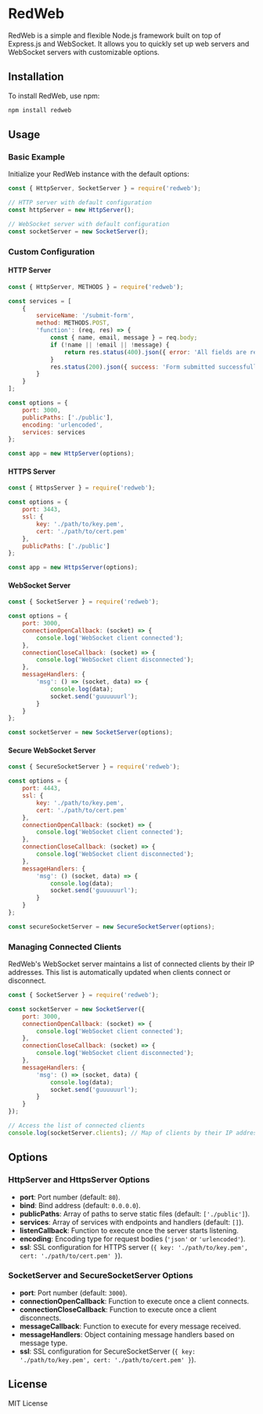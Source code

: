 # RedWeb

RedWeb is a simple and flexible Node.js framework built on top of Express.js and WebSocket. It allows you to quickly set up web servers and WebSocket servers with customizable options.

## Installation

To install RedWeb, use npm:

```bash
npm install redweb
```

## Usage

### Basic Example

Initialize your RedWeb instance with the default options:

```javascript
const { HttpServer, SocketServer } = require('redweb');

// HTTP server with default configuration
const httpServer = new HttpServer();

// WebSocket server with default configuration
const socketServer = new SocketServer();
```

### Custom Configuration

#### HTTP Server

```javascript
const { HttpServer, METHODS } = require('redweb');

const services = [
    {
        serviceName: '/submit-form',
        method: METHODS.POST,
        'function': (req, res) => {
            const { name, email, message } = req.body;
            if (!name || !email || !message) {
                return res.status(400).json({ error: 'All fields are required' });
            }
            res.status(200).json({ success: 'Form submitted successfully' });
        }
    }
];

const options = {
    port: 3000,
    publicPaths: ['./public'],
    encoding: 'urlencoded',
    services: services
};

const app = new HttpServer(options);
```

#### HTTPS Server

```javascript
const { HttpsServer } = require('redweb');

const options = {
    port: 3443,
    ssl: {
        key: './path/to/key.pem',
        cert: './path/to/cert.pem'
    },
    publicPaths: ['./public']
};

const app = new HttpsServer(options);
```

#### WebSocket Server

```javascript
const { SocketServer } = require('redweb');

const options = {
    port: 3000,
    connectionOpenCallback: (socket) => {
        console.log('WebSocket client connected');
    },
    connectionCloseCallback: (socket) => {
        console.log('WebSocket client disconnected');
    },
    messageHandlers: {
        'msg': () => (socket, data) => {
            console.log(data);
            socket.send('guuuuuurl');
        }
    }
};

const socketServer = new SocketServer(options);
```

#### Secure WebSocket Server

```javascript
const { SecureSocketServer } = require('redweb');

const options = {
    port: 4443,
    ssl: {
        key: './path/to/key.pem',
        cert: './path/to/cert.pem'
    },
    connectionOpenCallback: (socket) => {
        console.log('WebSocket client connected');
    },
    connectionCloseCallback: (socket) => {
        console.log('WebSocket client disconnected');
    },
    messageHandlers: {
        'msg': () (socket, data) => {
            console.log(data);
            socket.send('guuuuuurl');
        }
    }
};

const secureSocketServer = new SecureSocketServer(options);
```

### Managing Connected Clients

RedWeb's WebSocket server maintains a list of connected clients by their IP addresses. This list is automatically updated when clients connect or disconnect.

```javascript
const { SocketServer } = require('redweb');

const socketServer = new SocketServer({
    port: 3000,
    connectionOpenCallback: (socket) => {
        console.log('WebSocket client connected');
    },
    connectionCloseCallback: (socket) => {
        console.log('WebSocket client disconnected');
    },
    messageHandlers: {
        'msg': () => (socket, data) {
            console.log(data);
            socket.send('guuuuuurl');
        }
    }
});

// Access the list of connected clients
console.log(socketServer.clients); // Map of clients by their IP addresses
```

## Options

### HttpServer and HttpsServer Options

- **port**: Port number (default: `80`).
- **bind**: Bind address (default: `0.0.0.0`).
- **publicPaths**: Array of paths to serve static files (default: `['./public']`).
- **services**: Array of services with endpoints and handlers (default: `[]`).
- **listenCallback**: Function to execute once the server starts listening.
- **encoding**: Encoding type for request bodies (`'json'` or `'urlencoded'`).
- **ssl**: SSL configuration for HTTPS server (`{ key: './path/to/key.pem', cert: './path/to/cert.pem' }`).

### SocketServer and SecureSocketServer Options

- **port**: Port number (default: `3000`).
- **connectionOpenCallback**: Function to execute once a client connects.
- **connectionCloseCallback**: Function to execute once a client disconnects.
- **messageCallback**: Function to execute for every message received.
- **messageHandlers**: Object containing message handlers based on message type.
- **ssl**: SSL configuration for SecureSocketServer (`{ key: './path/to/key.pem', cert: './path/to/cert.pem' }`).

## License

MIT License